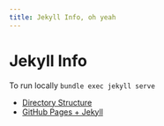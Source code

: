 ```yaml
---
title: Jekyll Info, oh yeah
---
```


# Jekyll Info

To run locally `bundle exec jekyll serve`

* [Directory Structure](http://jekyllrb.com/docs/structure/)
* [GitHub Pages + Jekyll](https://help.github.com/articles/using-jekyll-with-pages)

